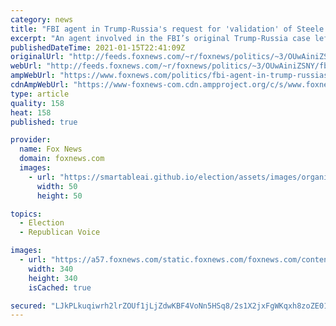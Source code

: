 ```yaml
---
category: news
title: "FBI agent in Trump-Russia's request for 'validation' of Steele reporting denied, left Crossfire Hurricane"
excerpt: "An agent involved in the FBI’s original Trump-Russia case left the Crossfire Hurricane team amid a “professional disagreement” with Bill Priestap, after the former assistant director of counterintelligence denied his request for an “enhanced validation review” of Christopher Steele’s reporting. "
publishedDateTime: 2021-01-15T22:41:09Z
originalUrl: "http://feeds.foxnews.com/~r/foxnews/politics/~3/OUwAiniZSNY/fbi-agent-in-trump-russias-request-for-validation-of-steele-reporting-denied-left-crossfire-hurricane"
webUrl: "http://feeds.foxnews.com/~r/foxnews/politics/~3/OUwAiniZSNY/fbi-agent-in-trump-russias-request-for-validation-of-steele-reporting-denied-left-crossfire-hurricane"
ampWebUrl: "https://www.foxnews.com/politics/fbi-agent-in-trump-russias-request-for-validation-of-steele-reporting-denied-left-crossfire-hurricane.amp"
cdnAmpWebUrl: "https://www-foxnews-com.cdn.ampproject.org/c/s/www.foxnews.com/politics/fbi-agent-in-trump-russias-request-for-validation-of-steele-reporting-denied-left-crossfire-hurricane.amp"
type: article
quality: 158
heat: 158
published: true

provider:
  name: Fox News
  domain: foxnews.com
  images:
    - url: "https://smartableai.github.io/election/assets/images/organizations/foxnews.com-50x50.jpg"
      width: 50
      height: 50

topics:
  - Election
  - Republican Voice

images:
  - url: "https://a57.foxnews.com/static.foxnews.com/foxnews.com/content/uploads/2020/10/340/340/brooke-singman-headshot.jpg?ve=1&tl=1"
    width: 340
    height: 340
    isCached: true

secured: "LJkPLkuqiwrh2lrZOUf1jLjZdwKBF4VoNn5HSq8/2s1X2jxFgWKqxh8zoZE01mc4pHsvd+0yXevwTKFfEe0p6bjD7bFQ7XvcRPb80MLlBdbLA0y6sgdgPduN847Bg0BMitZe90nK6o4NdatzMcezOSgg1QLTAUHJcGzVvjtTmQAkczuduzaOdsuWeZSCA8VddJUOVZAkQczRK+dThBq/VHcsGjcZkqX4l0CIVOyPOiWMYCQGvSLdSdLgF5C0AAyatqR4mbHeRp+F6As4XNZf27n4JEGMIPKxoOp65uEg08rI0LOyEtr9e6ZH/j1mBtYEZxZrK2D4ul+9V0zK31C8lCFBIRT9obB0UXpQB3SFdrY=;yRNm2aovYvGZ9ABigwg3Cw=="
---
```


